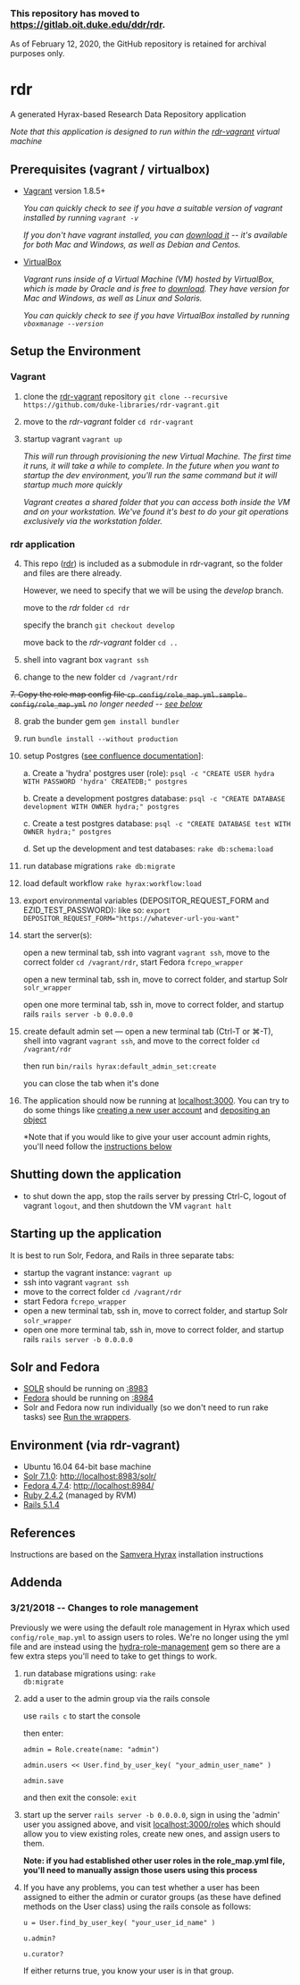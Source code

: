 ### This repository has moved to https://gitlab.oit.duke.edu/ddr/rdr. 
As of February 12, 2020, the GitHub repository is retained for archival purposes only. 

# rdr

A generated Hyrax-based Research Data Repository application

*Note that this application is designed to run within the [rdr-vagrant](https://github.com/duke-libraries/rdr-vagrant) virtual machine*


## Prerequisites (vagrant / virtualbox)

* [Vagrant](https://www.vagrantup.com/) version 1.8.5+

   *You can quickly check to see if you have a suitable version of vagrant installed by running `vagrant -v`*

   *If you don't have vagrant installed, you can [download it](https://www.vagrantup.com/downloads.html) -- it's available for both Mac and Windows, as well as Debian and Centos.*

* [VirtualBox](https://www.virtualbox.org/)

   *Vagrant runs inside of a Virtual Machine (VM) hosted by VirtualBox, which is made by Oracle and is free to [download](https://www.virtualbox.org/wiki/Downloads). They have version for Mac and Windows, as well as Linux and Solaris.*

   *You can quickly check to see if you have VirtualBox installed by running `vboxmanage --version`*


## Setup the Environment


### Vagrant

1. clone the [rdr-vagrant](https://github.com/duke-libraries/rdr-vagrant) repository `git clone --recursive https://github.com/duke-libraries/rdr-vagrant.git`
2. move to the *rdr-vagrant* folder `cd rdr-vagrant`
3. startup vagrant `vagrant up`

   *This will run through provisioning the new Virtual Machine. The first time it runs, it will take a while to complete. In the future when you want to startup the dev environment, you'll run the same command but it will startup much more quickly*

   *Vagrant creates a shared folder that you can access both inside the VM and on your workstation. We've found it's best to do your git operations exclusively via the workstation folder.*


### rdr application

4. This repo ([rdr](https://github.com/duke-libraries/rdr)) is included as a submodule in rdr-vagrant, so the folder and files are there already.

   However, we need to specify that we will be using the *develop* branch.

   move to the *rdr* folder `cd rdr`

   specify the branch `git checkout develop`

   move back to the *rdr-vagrant* folder `cd ..`


5. shell into vagrant box
`vagrant ssh`

6. change to the new folder
`cd /vagrant/rdr`

~~7. Copy the role map config file `cp config/role_map.yml.sample config/role_map.yml`~~ *no longer needed -- [see below](#3212018----changes-to-role-management)*

8. grab the bunder gem `gem install bundler`

9. run `bundle install --without production`

10. setup Postgres ([see confluence documentation](https://duldev.atlassian.net/wiki/spaces/DDR/pages/427491331/One-Time+Setup+to+Use+Postgres+instead+of+Sqlite)]:

    a. Create a 'hydra' postgres user (role): `psql -c "CREATE USER hydra WITH PASSWORD 'hydra' CREATEDB;" postgres`
  
    b. Create a development postgres database: `psql -c "CREATE DATABASE development WITH OWNER hydra;" postgres`
  
    c. Create a test postgres database: `psql -c "CREATE DATABASE test WITH OWNER hydra;" postgres`
  
    d. Set up the development and test databases: `rake db:schema:load`

11. run database migrations `rake db:migrate`

12. load default workflow `rake hyrax:workflow:load`

13. export environmental variables (DEPOSITOR_REQUEST_FORM and EZID_TEST_PASSWORD): 
    like so: `export DEPOSITOR_REQUEST_FORM="https://whatever-url-you-want"`

14. start the server(s):

    open a new terminal tab, ssh into vagrant ```vagrant ssh```, move to the correct folder ```cd /vagrant/rdr```, start Fedora ```fcrepo_wrapper```
  
    open a new terminal tab, ssh in, move to correct folder, and startup Solr ```solr_wrapper```
  
    open one more terminal tab, ssh in, move to correct folder, and startup rails ```rails server -b 0.0.0.0```

15. create default admin set &mdash; open a new terminal tab (Ctrl-T or ⌘-T), shell into vagrant `vagrant ssh`, and move to the correct folder `cd /vagrant/rdr`

    then run `bin/rails hyrax:default_admin_set:create`

    you can close the tab when it's done


16. The application should now be running at [localhost:3000](http://localhost:3000). You can try to do some things like [creating a new user account](http://localhost:3000/users/sign_up?locale=en) and [depositing an object](http://localhost:3000/concern/works/new?locale=en)

    *Note that if you would like to give your user account admin rights, you'll need follow the [instructions below](#3212018----changes-to-role-management)


## Shutting down the application

* to shut down the app, stop the rails server by pressing Ctrl-C, logout of vagrant `logout`, and then shutdown the VM `vagrant halt`


## Starting up the application

It is best to run Solr, Fedora, and Rails in three separate tabs:
* startup the vagrant instance: ```vagrant up```
* ssh into vagrant ```vagrant ssh```
* move to the correct folder ```cd /vagrant/rdr```
* start Fedora ```fcrepo_wrapper```
* open a new terminal tab, ssh in, move to correct folder, and startup Solr ```solr_wrapper```
* open one more terminal tab, ssh in, move to correct folder, and startup rails ```rails server -b 0.0.0.0```


## Solr and Fedora

* [SOLR](https://github.com/apache/lucene-solr) should be running on [:8983](http://localhost:8983)
* [Fedora](https://github.com/fcrepo4/fcrepo4) should be running on [:8984](http://localhost:8984)
* Solr and Fedora now run individually (so we don't need to run rake tasks) see [Run the wrappers](https://github.com/samvera/hyrax/wiki/Hyrax-Development-Guide#run-the-wrappers).


## Environment (via rdr-vagrant)

* Ubuntu 16.04 64-bit base machine
* [Solr 7.1.0](http://lucene.apache.org/solr/): [http://localhost:8983/solr/](http://localhost:8983/solr/)
* [Fedora 4.7.4](http://fedorarepository.org/): [http://localhost:8984/](http://localhost:8984/)
* [Ruby 2.4.2](https://www.ruby-lang.org) (managed by RVM)
* [Rails 5.1.4](http://rubyonrails.org/)


## References

Instructions are based on the [Samvera Hyrax](https://github.com/samvera/hyrax#creating-a-hyrax-based-app) installation instructions


## Addenda

### 3/21/2018 -- Changes to role management

Previously we were using the default role management in Hyrax which used <code>config/role_map.yml</code> to assign users to roles. We're no longer using the yml file and are instead using the [hydra-role-management](https://github.com/samvera/hydra-role-management) gem so there are a few extra steps you'll need to take to get things to work.

1. run database migrations using: <code>rake db:migrate</code>
        
2. add a user to the admin group via the rails console
    
    use `rails c` to start the console
    
    then enter:
    
    `admin = Role.create(name: "admin")` 
    
    `admin.users << User.find_by_user_key( "your_admin_user_name" )`
    
    `admin.save`

    and then exit the console: `exit`
    
3. start up the server `rails server -b 0.0.0.0`, sign in using the 'admin' user you assigned above, and visit [localhost:3000/roles](http://localhost:3000/roles) which should allow you to view existing roles, create new ones, and assign users to them. 

    **Note: if you had established other user roles in the role_map.yml file, you'll need to manually assign those users using this process**

4. If you have any problems, you can test whether a user has been assigned to either the admin or curator groups (as these have defined methods on the User class) using the rails console as follows:

    `u = User.find_by_user_key( "your_user_id_name" )`

    `u.admin?`
    
    `u.curator?`
    
    If either returns true, you know your user is in that group.


